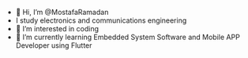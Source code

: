 - 👋 Hi, I’m @MostafaRamadan
- I study electronics and communications engineering
- 👀 I’m interested in coding
- 🌱 I’m currently learning Embedded System Software and Mobile APP Developer using Flutter

<!---
MostafaRamadan5/MostafaRamadan5 is a ✨ special ✨ repository because its `README.md` (this file) appears on your GitHub profile.
You can click the Preview link to take a look at your changes.
--->
